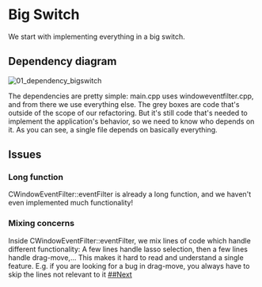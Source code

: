 # Big Switch
We start with implementing everything in a big switch.
## Dependency diagram
![01_dependency_bigswitch](https://github.com/Asperamanca/cpp_eventhandler/assets/59048940/fe5a87c6-007d-49e1-91e3-bf3711aab7db)

The dependencies are pretty simple: main.cpp uses windoweventfilter.cpp, and from there we use everything else. The grey boxes are code that's outside of the scope of our refactoring. But it's still code that's needed to implement the application's behavior, so we need to know who depends on it.
As you can see, a single file depends on basically everything.
## Issues
### Long function
CWindowEventFilter::eventFilter is already a long function, and we haven't even implemented much functionality!
### Mixing concerns
Inside CWindowEventFilter::eventFilter, we mix lines of code which handle different functionality: A few lines handle lasso selection, then a few lines handle drag-move,...
This makes it hard to read and understand a single feature. E.g. if you are looking for a bug in drag-move, you always have to skip the lines not relevant to it
[##Next](../02_functions/FUNCTIONS.md)
